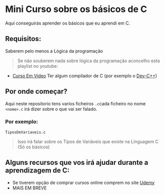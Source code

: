 # Mini Curso sobre os básicos de C
Aqui conseguirás aprender os básicos que eu aprendi em C.

## Requisitos:
Saberem pelo menos a Lógica da programação
> Se não souberem nada sobre lógica da programação aconcelho esta playlist no youtube:
* [Curso Em Video](https://www.youtube.com/watch?v=8mei6uVttho&list=PLHz_AreHm4dmSj0MHol_aoNYCSGFqvfXV)
Ter algum compilador de C (por exemplo o [Dev-C++](https://sourceforge.net/projects/orwelldevcpp/))

## Por onde começar?
Aqui neste repositorio tens varios ficheiros ```.c```cada ficheiro no nome `<nome>.c` irá dizer sobre o que vai ser falado.
### Por exemplo:

```
TiposDeVariaveis.c
```
> Isso irá falar sobre os Tipos de Variáveis que existe na Linguagem C (Só os básicos)


## Alguns recursos que vos irá ajudar durante a aprendizagem de C:
* Se tiverem opção de comprar cursos online comprem no site [Udemy](https://www.udemy.com)
* MAIS EM BREVE